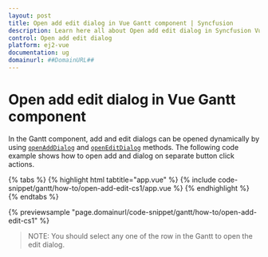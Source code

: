 ```yaml
---
layout: post
title: Open add edit dialog in Vue Gantt component | Syncfusion
description: Learn here all about Open add edit dialog in Syncfusion Vue Gantt component of Syncfusion Essential JS 2 and more.
control: Open add edit dialog 
platform: ej2-vue
documentation: ug
domainurl: ##DomainURL##
---
```


# Open add edit dialog in Vue Gantt component

In the Gantt component, add and edit dialogs can be opened dynamically by using [`openAddDialog`](https://ej2.syncfusion.com/vue/documentation/api/gantt/#openadddialog) and [`openEditDialog`](https://ej2.syncfusion.com/vue/documentation/api/gantt/#openeditdialog) methods. The following code example shows how to open add and dialog on separate button click actions.

{% tabs %}
{% highlight html tabtitle="app.vue" %}
{% include code-snippet/gantt/how-to/open-add-edit-cs1/app.vue %}
{% endhighlight %}
{% endtabs %}
        
{% previewsample "page.domainurl/code-snippet/gantt/how-to/open-add-edit-cs1" %}

>NOTE: You should select any one of the row in the Gantt to open the edit dialog.